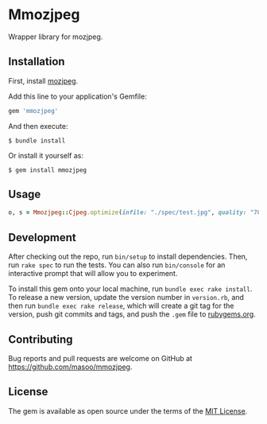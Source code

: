 # Mmozjpeg

Wrapper library for mozjpeg.

## Installation

First, install [mozjpeg](https://github.com/mozilla/mozjpeg).

Add this line to your application's Gemfile:

```ruby
gem 'mmozjpeg'
```

And then execute:

    $ bundle install

Or install it yourself as:

    $ gem install mmozjpeg

## Usage

```ruby
o, s = Mmozjpeg::Cjpeg.optimize(infile: "./spec/test.jpg", quality: "70,90")
```

## Development

After checking out the repo, run `bin/setup` to install dependencies. Then, run `rake spec` to run the tests. You can also run `bin/console` for an interactive prompt that will allow you to experiment.

To install this gem onto your local machine, run `bundle exec rake install`. To release a new version, update the version number in `version.rb`, and then run `bundle exec rake release`, which will create a git tag for the version, push git commits and tags, and push the `.gem` file to [rubygems.org](https://rubygems.org).

## Contributing

Bug reports and pull requests are welcome on GitHub at https://github.com/masoo/mmozjpeg.


## License

The gem is available as open source under the terms of the [MIT License](https://opensource.org/licenses/MIT).
